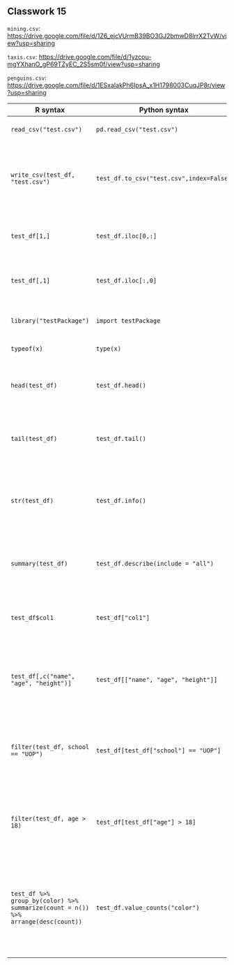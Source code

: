 ## Classwork 15

`mining.csv`: https://drive.google.com/file/d/1Z6_ejcVUrmB39BO3GJ2bmwD8lrrX2TvW/view?usp=sharing

`taxis.csv`: https://drive.google.com/file/d/1yzcou-mgYXhanO_gP69TZyEC_2S5sm0f/view?usp=sharing

`penguins.csv`: https://drive.google.com/file/d/1ESxaIakPh6IpsA_x1H1798003CuqJP8r/view?usp=sharing 

R syntax | Python syntax | Description
-- | -- | --
`read_csv("test.csv")`| `pd.read_csv("test.csv")`| read csv called `test.csv`
`write_csv(test_df, "test.csv")` | `test_df.to_csv("test.csv",index=False)`| Write data frame `test_df` to file called `test.csv` (without index column)
`test_df[1,]` | `test_df.iloc[0,:]`| Index into the first row of data frame `test_df`
`test_df[,1]` | `test_df.iloc[:,0]`| Index into the first column of data frame `test_df`
 `library("testPackage")` | `import testPackage` | Load a package called `testPackage`
`typeof(x)` | `type(x)` | Find type of object `x`
 `head(test_df)` | `test_df.head()`| Get the first few lines of a data frame called `test_df`
 `tail(test_df)`| `test_df.tail()`| Get the last few lines of a data frame called `test_df`
 `str(test_df)` | `test_df.info()`| Find column names and data types of data frame called `test_df`
 `summary(test_df)` | `test_df.describe(include = "all")` | Generate summary statistics for data frame columns
 `test_df$col1` | `test_df["col1"]` | Access column named `"col1"` from data frame `test_df`
 `test_df[,c("name", "age", "height")]` | `test_df[["name", "age", "height"]]` | Subset data frame `test_df` to just columns  `"name"`, `"age"`, and `"height"` 
 `filter(test_df, school == "UOP")`| `test_df[test_df["school"] == "UOP"]` | Subset data frame `test_df` to only rows for which `"school"` is equal to `"UOP"`
 `filter(test_df, age > 18)` | `test_df[test_df["age"] > 18]` | Subset data frame `test_df` to only rows for which `"age"` is greater than 18
  `test_df %>% group_by(color) %>% summarize(count = n()) %>% arrange(desc(count))`| `test_df.value_counts("color")` | Find the count of each value for categorical variable `"color"` in data frame `test_df` in descending order
